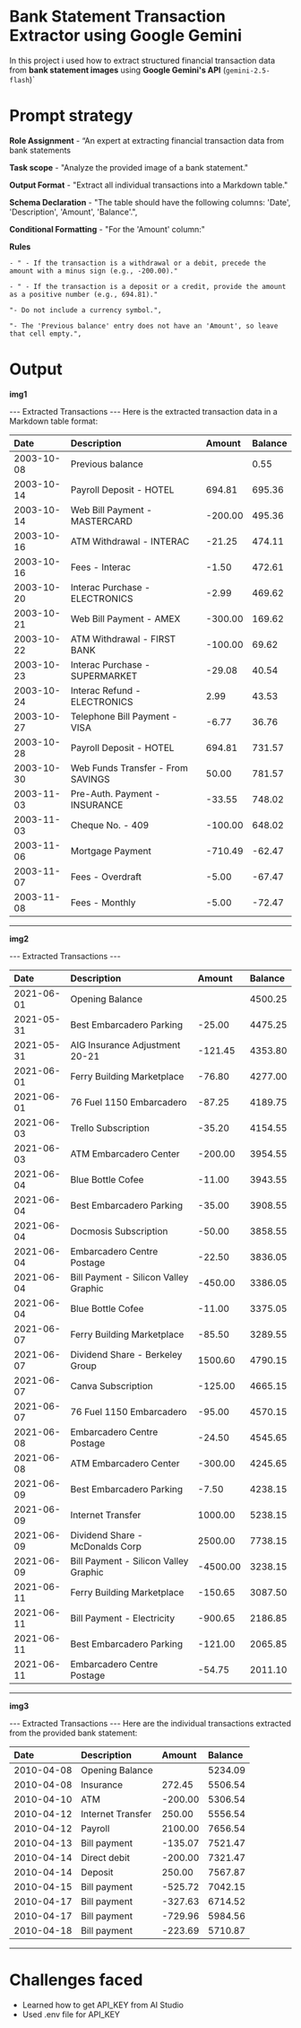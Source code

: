 # Bank Statement Transaction Extractor using Google Gemini

In this project i used how to extract structured financial transaction data from **bank statement images** using **Google Gemini's API** (`gemini-2.5-flash`)`

# Prompt strategy

**Role Assignment**
    - “An expert at extracting financial transaction data from bank statements

**Task scope**
    - "Analyze the provided image of a bank statement."

**Output Format**
    - "Extract all individual transactions into a Markdown table."

**Schema Declaration**
    - "The table should have the following columns: 'Date', 'Description', 'Amount', 'Balance'.",

**Conditional Formatting**
    - "For the 'Amount' column:"

**Rules**

    - " - If the transaction is a withdrawal or a debit, precede the amount with a minus sign (e.g., -200.00)."

    - " - If the transaction is a deposit or a credit, provide the amount as a positive number (e.g., 694.81)."

    "- Do not include a currency symbol.",

    "- The 'Previous balance' entry does not have an 'Amount', so leave that cell empty.",


# Output
**img1**

--- Extracted Transactions ---
Here is the extracted transaction data in a Markdown table format:

| Date       | Description                       | Amount  | Balance |
| :--------- | :-------------------------------- | :------ | :------ |
| 2003-10-08 | Previous balance                  |         | 0.55    |
| 2003-10-14 | Payroll Deposit - HOTEL           | 694.81  | 695.36  |
| 2003-10-14 | Web Bill Payment - MASTERCARD     | -200.00 | 495.36  |
| 2003-10-16 | ATM Withdrawal - INTERAC          | -21.25  | 474.11  |
| 2003-10-16 | Fees - Interac                    | -1.50   | 472.61  |
| 2003-10-20 | Interac Purchase - ELECTRONICS    | -2.99   | 469.62  |
| 2003-10-21 | Web Bill Payment - AMEX           | -300.00 | 169.62  |
| 2003-10-22 | ATM Withdrawal - FIRST BANK       | -100.00 | 69.62   |
| 2003-10-23 | Interac Purchase - SUPERMARKET    | -29.08  | 40.54   |
| 2003-10-24 | Interac Refund - ELECTRONICS      | 2.99    | 43.53   |
| 2003-10-27 | Telephone Bill Payment - VISA     | -6.77   | 36.76   |
| 2003-10-28 | Payroll Deposit - HOTEL           | 694.81  | 731.57  |
| 2003-10-30 | Web Funds Transfer - From SAVINGS | 50.00   | 781.57  |
| 2003-11-03 | Pre-Auth. Payment - INSURANCE     | -33.55  | 748.02  |
| 2003-11-03 | Cheque No. - 409                  | -100.00 | 648.02  |
| 2003-11-06 | Mortgage Payment                  | -710.49 | -62.47  |
| 2003-11-07 | Fees - Overdraft                  | -5.00   | -67.47  |
| 2003-11-08 | Fees - Monthly                    | -5.00   | -72.47  |

------------------------------

**img2**

--- Extracted Transactions ---

| Date | Description | Amount | Balance |
| :--------- | :---------------------------------- | :---------- | :---------- |
| 2021-06-01 | Opening Balance | | 4500.25 |
| 2021-05-31 | Best Embarcadero Parking | -25.00 | 4475.25 |
| 2021-05-31 | AIG Insurance Adjustment 20-21 | -121.45 | 4353.80 |
| 2021-06-01 | Ferry Building Marketplace | -76.80 | 4277.00 |
| 2021-06-01 | 76 Fuel 1150 Embarcadero | -87.25 | 4189.75 |
| 2021-06-03 | Trello Subscription | -35.20 | 4154.55 |
| 2021-06-03 | ATM Embarcadero Center | -200.00 | 3954.55 |
| 2021-06-04 | Blue Bottle Cofee | -11.00 | 3943.55 |
| 2021-06-04 | Best Embarcadero Parking | -35.00 | 3908.55 |
| 2021-06-04 | Docmosis Subscription | -50.00 | 3858.55 |
| 2021-06-04 | Embarcadero Centre Postage | -22.50 | 3836.05 |
| 2021-06-04 | Bill Payment - Silicon Valley Graphic | -450.00 | 3386.05 |
| 2021-06-04 | Blue Bottle Cofee | -11.00 | 3375.05 |
| 2021-06-07 | Ferry Building Marketplace | -85.50 | 3289.55 |
| 2021-06-07 | Dividend Share - Berkeley Group | 1500.60 | 4790.15 |
| 2021-06-07 | Canva Subscription | -125.00 | 4665.15 |
| 2021-06-07 | 76 Fuel 1150 Embarcadero | -95.00 | 4570.15 |
| 2021-06-08 | Embarcadero Centre Postage | -24.50 | 4545.65 |
| 2021-06-08 | ATM Embarcadero Center | -300.00 | 4245.65 |
| 2021-06-09 | Best Embarcadero Parking | -7.50 | 4238.15 |
| 2021-06-09 | Internet Transfer | 1000.00 | 5238.15 |
| 2021-06-09 | Dividend Share - McDonalds Corp | 2500.00 | 7738.15 |
| 2021-06-09 | Bill Payment - Silicon Valley Graphic | -4500.00 | 3238.15 |
| 2021-06-11 | Ferry Building Marketplace | -150.65 | 3087.50 |
| 2021-06-11 | Bill Payment - Electricity | -900.65 | 2186.85 |
| 2021-06-11 | Best Embarcadero Parking | -121.00 | 2065.85 |
| 2021-06-11 | Embarcadero Centre Postage | -54.75 | 2011.10 |


------------------------------

**img3**

--- Extracted Transactions ---
Here are the individual transactions extracted from the provided bank statement:

| Date       | Description       | Amount  | Balance  |
| :--------- | :---------------- | :------ | :------- |
| 2010-04-08 | Opening Balance   |         | 5234.09  |
| 2010-04-08 | Insurance         | 272.45  | 5506.54  |
| 2010-04-10 | ATM               | -200.00 | 5306.54  |
| 2010-04-12 | Internet Transfer | 250.00  | 5556.54  |
| 2010-04-12 | Payroll           | 2100.00 | 7656.54  |
| 2010-04-13 | Bill payment      | -135.07 | 7521.47  |
| 2010-04-14 | Direct debit      | -200.00 | 7321.47  |
| 2010-04-14 | Deposit           | 250.00  | 7567.87  |
| 2010-04-15 | Bill payment      | -525.72 | 7042.15  |
| 2010-04-17 | Bill payment      | -327.63 | 6714.52  |
| 2010-04-17 | Bill payment      | -729.96 | 5984.56  |
| 2010-04-18 | Bill payment      | -223.69 | 5710.87  |

------------------------------

# Challenges faced

* Learned how to get API_KEY from AI Studio
* Used .env file for API_KEY
